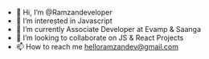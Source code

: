 - 👋 Hi, I’m @Ramzandeveloper
- 👀 I’m interested in Javascript
- 🌱 I’m currently Associate Developer at Evamp & Saanga
- 💞️ I’m looking to collaborate on JS & React Projects
- 📫 How to reach me helloramzandev@gmail.com

<!---
Ramzandeveloper/Ramzandeveloper is a ✨ special ✨ repository because its `README.md` (this file) appears on your GitHub profile.
You can click the Preview link to take a look at your changes.
--->
